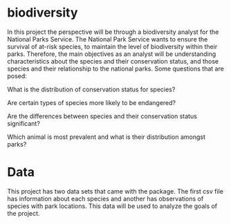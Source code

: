 # biodiversity
In this project the perspective will be through a biodiversity analyst for the National Parks Service. The National Park Service wants to ensure the survival of at-risk species, to maintain the level of biodiversity within their parks. Therefore, the main objectives as an analyst will be understanding characteristics about the species and their conservation status, and those species and their relationship to the national parks. Some questions that are posed:

What is the distribution of conservation status for species?

Are certain types of species more likely to be endangered?

Are the differences between species and their conservation status significant?

Which animal is most prevalent and what is their distribution amongst parks?

# Data
This project has two data sets that came with the package. The first csv file has information about each species and another has observations of species with park locations. This data will be used to analyze the goals of the project.
